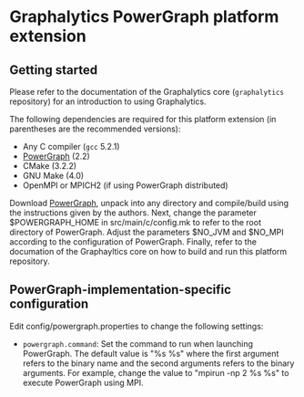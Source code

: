 # Graphalytics PowerGraph platform extension

## Getting started

Please refer to the documentation of the Graphalytics core (`graphalytics` repository) for an introduction to using Graphalytics.

The following dependencies are required for this platform extension (in parentheses are the recommended versions):

* Any C compiler (`gcc` 5.2.1)
* [PowerGraph](https://github.com/dato-code/PowerGraph) (2.2)
* CMake (3.2.2)
* GNU Make (4.0)
* OpenMPI or MPICH2 (if using PowerGraph distributed)

Download [PowerGraph](https://github.com/dato-code/PowerGraph), unpack into any directory and compile/build using the instructions given by the authors. Next, change the parameter $POWERGRAPH_HOME in src/main/c/config.mk to refer to the root directory of PowerGraph. Adjust the parameters $NO_JVM and $NO_MPI according to the configuration of PowerGraph. Finally, refer to the documation of the Graphayltics core on how to build and run this platform repository.


## PowerGraph-implementation-specific configuration

Edit config/powergraph.properties to change the following settings:

 - `powergraph.command`: Set the command to run when launching PowerGraph. The default value is "%s %s" where the first argument refers to the binary name and the second arguments refers to the binary arguments. For example, change the value to "mpirun -np 2 %s %s" to execute PowerGraph using MPI.
